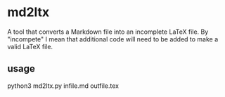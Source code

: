 # md2ltx
A tool that converts a Markdown file into an incomplete LaTeX file. By "incompete" I mean that additional code will need to be added to make a valid LaTeX file.

## usage
python3 md2ltx.py infile.md outfile.tex
